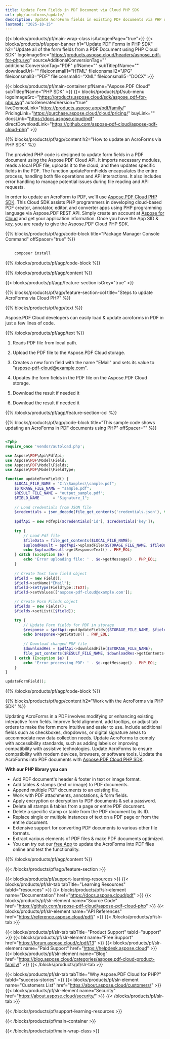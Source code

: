 ```yaml
---
title: Update Form Fields in PDF Document via Cloud PHP SDK
url: php/acroforms/update/
description: Update AcroForm fields in existing PDF documents via PHP using Aspose.PDF Cloud API. Automate form data management.
lastmod: "2025-10-15"
---
```


{{< blocks/products/pf/main-wrap-class isAutogenPage="true">}}
{{< blocks/products/pf/upper-banner h1="Update PDF Forms in PHP SDK" h2="Update all of the form fields from a PDF Document using PHP Cloud SDK" logoImageSrc="https://products.aspose.cloud/headers/aspose_pdf-for-php.svg" sourceAdditionalConversionTag="" additionalConversionTag="PDF" pfName="" subTitlepfName="" downloadUrl="" fileiconsmall1="HTML" fileiconsmall2="JPG" fileiconsmall3="PDF" fileiconsmall4="XML" fileiconsmall5="DOCX" >}}

{{< blocks/products/pf/main-container pfName="Aspose.PDF Cloud" subTitlepfName="PHP SDK" >}}
{{< blocks/products/pf/sub-menu logoImageSrc="https://products.aspose.cloud/sdk/aspose_pdf-for-php.svg"
autoGeneratedVersion="true"
liveDemosLink="https://products.aspose.app/pdf/family/" PricingLink="https://purchase.aspose.cloud/cloud/pricing/" buyLink="" docsLink="https://docs.aspose.cloud/pdf"  directDownloadLink="https://github.com/aspose-pdf-cloud/aspose-pdf-cloud-php" >}}

{{% blocks/products/pf/agp/content h2="How to update an AcroForms via PHP SDK" %}}

The provided PHP code is designed to update form fields in a PDF document using the Aspose PDF Cloud API. It imports necessary modules, reads a local PDF file, uploads it to the cloud, and then updates specific fields in the PDF. The function updateFormFields encapsulates the entire process, handling both file operations and API interactions. It also includes error handling to manage potential issues during file reading and API requests.

In order to update an AcroForm to PDF, we'll use
[Aspose.PDF Cloud PHP SDK](https://products.aspose.cloud/pdf/php/). This Cloud SDK assists PHP programmers in developing cloud-based PDF creator, annotator, editor, and converter apps using PHP programming language via Aspose.PDF REST API. Simply create an account at [Aspose for Cloud](https://dashboard.aspose.cloud/#/apps) and get your application information. Once you have the App SID & key, you are ready to give the Aspose.PDF Cloud PHP SDK.

{{% blocks/products/pf/agp/code-block title="Package Manager Console Command" offSpacer="true" %}}

```bash
     
    composer install

```

{{% /blocks/products/pf/agp/code-block %}}

{{% /blocks/products/pf/agp/content %}}

{{< blocks/products/pf/agp/feature-section isGrey="true" >}}

{{% blocks/products/pf/agp/feature-section-col title="Steps to update AcroForms via Cloud PHP" %}}

{{% blocks/products/pf/agp/text %}}

Aspose.PDF Cloud developers can easily load & update acroforms in PDF in just a few lines of code.

{{% /blocks/products/pf/agp/text %}}

1. Reads PDF file from local path.
1. Upload the PDF file to the Aspose.PDF Cloud storage.
1. Creates a new form field with the name "EMail" and sets its value to "aspose-pdf-cloud@example.com".
1. Updates the form fields in the PDF file on the Aspose.PDF Cloud storage.
1. Download the result if needed it

1. Download the result if needed it

{{% /blocks/products/pf/agp/feature-section-col %}}


{{% blocks/products/pf/agp/code-block title="This sample code shows updating an AcroForms in PDF documents using PHP" offSpacer="" %}}

```php

<?php
require_once 'vendor/autoload.php';

use Aspose\PDF\Api\PdfApi;
use Aspose\PDF\Model\Field;
use Aspose\PDF\Model\Fields;
use Aspose\PDF\Model\FieldType;

function updateFormField() {
    $LOCAL_FILE_NAME = "C:\\Samples\\sample.pdf";
    $STORAGE_FILE_NAME = "sample.pdf";
    $RESULT_FILE_NAME = "output_sample.pdf";
    $FIELD_NAME      = "Signature_1";
    
    // Load credentials from JSON file
    $credentials = json_decode(file_get_contents('credentials.json'), true);
    
    $pdfApi = new PdfApi($credentials['id'], $credentials['key']);
    
    try {
        // Load Pdf file
        $fileData = file_get_contents($LOCAL_FILE_NAME);
        $uploadResult = $pdfApi->uploadFile($STORAGE_FILE_NAME, $fileData);
        echo $uploadResult->getResponseText() . PHP_EOL;
    } catch (Exception $e) {
        echo 'Error uploading file: ' . $e->getMessage() . PHP_EOL;
    }
    
    // Create Text form field object
    $field = new Field();
    $field->setName("EMail");
    $field->setType(FieldType::TEXT);
    $field->setValues(['aspose-pdf-cloud@example.com']);

    // Create Form Fileds object
    $fields = new Fields();
    $fields->setList([$field]);

    try {
        // Update Form fields for PDF in storage
        $response = $pdfApi->putUpdateFields($STORAGE_FILE_NAME, $fields);
        echo $response->getStatus() . PHP_EOL;
        
        // Download changed PDF file
        $downloadRes = $pdfApi->downloadFile($STORAGE_FILE_NAME);
        file_put_contents($RESULT_FILE_NAME, $downloadRes->getContents());
    } catch (Exception $e) {
        echo 'Error processing PDF: ' . $e->getMessage() . PHP_EOL;
    }
}

updateFormField();
```

{{% /blocks/products/pf/agp/code-block %}}

{{% blocks/products/pf/agp/content h2="Work with the AcroForms via PHP SDK" %}}

Updating AcroForms in a PDF involves modifying or enhancing existing interactive form fields. Improve field alignment, add tooltips, or adjust tab orders to make the form more intuitive and easier to use. Include additional fields such as checkboxes, dropdowns, or digital signature areas to accommodate new data collection needs.
Update AcroForms to comply with accessibility standards, such as adding labels or improving compatibility with assistive technologies. Update AcroForms to ensure compatibility with modern devices, browsers, or software tools.
Update the AcroForms into PDF documents with [Aspose.PDF Cloud PHP SDK](https://products.aspose.cloud/pdf/php/).

**With our PHP library you can**

+ Add PDF document's header & footer in text or image format.
+ Add tables & stamps (text or image) to PDF documents.
+ Append multiple PDF documents to an existing file.
+ Work with PDF attachments, annotations, & form fields.
+ Apply encryption or decryption to PDF documents & set a password.
+ Delete all stamps & tables from a page or entire PDF document.
+ Delete a specific stamp or table from the PDF document by its ID.
+ Replace single or multiple instances of text on a PDF page or from the entire document.
+ Extensive support for converting PDF documents to various other file formats.
+ Extract various elements of PDF files & make PDF documents optimized.
+ You can try out our [free App](https://products.aspose.app/pdf/xfa) to update the AcroForms into PDF files online and test the functionality.

{{% /blocks/products/pf/agp/content %}}

{{< /blocks/products/pf/agp/feature-section >}}

{{< blocks/products/pf/support-learning-resources >}}
{{< blocks/products/pf/slr-tab tabTitle="Learning Resources" tabId="resources" >}}
{{< blocks/products/pf/slr-element name="Documentation" href="https://docs.aspose.cloud/pdf" >}}
{{< blocks/products/pf/slr-element name="Source Code" href="https://github.com/aspose-pdf-cloud/aspose-pdf-cloud-php" >}}
{{< blocks/products/pf/slr-element name="API References" href="https://reference.aspose.cloud/pdf/" >}}
{{< /blocks/products/pf/slr-tab >}}

{{< blocks/products/pf/slr-tab tabTitle="Product Support" tabId="support" >}}
{{< blocks/products/pf/slr-element name="Free Support" href="https://forum.aspose.cloud/c/pdf/13" >}}
{{< blocks/products/pf/slr-element name="Paid Support" href="https://helpdesk.aspose.cloud" >}}
{{< blocks/products/pf/slr-element name="Blog" href="https://blog.aspose.cloud/categories/aspose.pdf-cloud-product-family/" >}}
{{< /blocks/products/pf/slr-tab >}}

{{< blocks/products/pf/slr-tab tabTitle="Why Aspose.PDF Cloud for PHP?" tabId="success-stories" >}}
{{< blocks/products/pf/slr-element name="Customers List" href="https://about.aspose.cloud/customers/" >}}
{{< blocks/products/pf/slr-element name="Security" href="https://about.aspose.cloud/security/" >}}
{{< /blocks/products/pf/slr-tab >}}

{{< /blocks/products/pf/support-learning-resources >}}

<!-- aboutfile Ends -->

{{< /blocks/products/pf/main-container >}}

{{< /blocks/products/pf/main-wrap-class >}}


